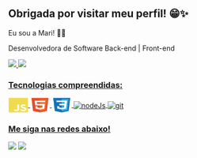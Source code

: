 ## Obrigada por visitar meu perfil! 😁✨
<p>Eu sou a Mari! 👩‍💻</p>
<p>Desenvolvedora de Software Back-end | Front-end</p>

<div>
  <a href="https://github.com/marislaradev">
  <img height="180em" src="https://github-readme-stats.vercel.app/api?username=marislaradev&show_icons=true&theme=tokyonight&include_all_commits=true&count_private=true"/>
  <img height="180em" src="https://github-readme-stats.vercel.app/api/top-langs/?username=marislaradev&layout=compact&langs_count=6&theme=tokyonight"/>
</div>
 
### Tecnologias compreendidas:
<div style="display: inline_block">
  <img align="center" alt="Js" height="30" width="40" src="https://raw.githubusercontent.com/devicons/devicon/master/icons/javascript/javascript-plain.svg">
  <img align="center" alt="HTML" height="30" width="40" src="https://raw.githubusercontent.com/devicons/devicon/master/icons/html5/html5-original.svg">
  <img align="center" alt="CSS" height="30" width="40" src="https://raw.githubusercontent.com/devicons/devicon/master/icons/css3/css3-original.svg">
  <img align="center" alt="nodeJs" height="30" width="40" src="https://cdn.jsdelivr.net/gh/devicons/devicon/icons/nodejs/nodejs-original.svg">
  <img align="center" alt="git" height="30" width="40" src="https://cdn.jsdelivr.net/gh/devicons/devicon/icons/git/git-original.svg">     
</div>

### Me siga nas redes abaixo!
<div> 
  <a href="https://www.instagram.com/maris.lara/" target="_blank"><img src="https://img.shields.io/badge/-Instagram-%23E4405F?style=for-the-badge&logo=instagram&logoColor=white"></a>
  <a href="https://www.linkedin.com/in/mariana-da-silva-lara-380871285/" target="_blank"><img src="https://img.shields.io/badge/-LinkedIn-%230077B5?style=for-the-badge&logo=linkedin&logoColor=white"></a> 
</div>

